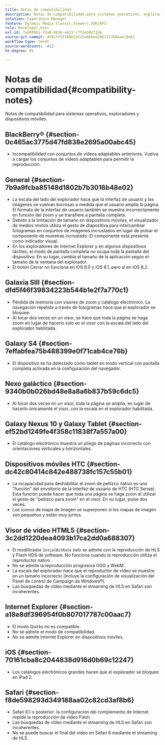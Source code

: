 ```yaml
---
title: Notas de compatibilidad
description: Notas de compatibilidad para sistemas operativos, exploradores y dispositivos móviles.
solution: Experience Manager
feature: Dynamic Media Classic,Viewers,SDK/API
role: Developer,User
exl-id: 7ad499b1-7da6-483b-ab11-cff2eb9271da
source-git-commit: 4f81f755789613222a66bed2961117604ae19e62
workflow-type: tm+mt
source-wordcount: '412'
ht-degree: 0%

---
```


# Notas de compatibilidad{#compatibility-notes}

<!-- Updated April 06, 2021 from https://wiki.corp.adobe.com/pages/viewpage.action?spaceKey=scene7qa&title=s7Viewers%2C+S7SDK%2C+S7OnDemand+Release+Notes - Contact is Sasha -->

Notas de compatibilidad para sistemas operativos, exploradores y dispositivos móviles.

## BlackBerry® {#section-0c465ac3775d47fd838e2695a00abc45}

* Incompatibilidad con conjuntos de vídeos adaptables anteriores. Vuelva a cargar los conjuntos de vídeos adaptables para permitir la reproducción.

## General {#section-7b9a9fcba85148d1802b7b3016b48e02}

* La escala del lado del explorador hace que la interfaz de usuario y las imágenes se vuelvan borrosas a medida que el usuario amplía la página. El formato de la interfaz de usuario también se muestra incorrectamente en función del zoom y se transfiere a pantalla completa.
* Debido a la limitación de tamaño en dispositivos móviles, el visualizador de medios mixtos utiliza el gesto de diapositiva para intercambiar fotogramas en conjuntos de imágenes incrustados en lugar de pulsar el componente de muestras incrustado. El componente está presente como indicador visual.
* En los exploradores de Internet Explorer y en algunos dispositivos táctiles, el modo de pantalla completa no ocupa toda la pantalla del dispositivo. En su lugar, cambia el tamaño de la aplicación según el tamaño de la ventana del explorador.
* El botón Cerrar no funciona en iOS 8.0 y iOS 8.1, pero sí en iOS 8.2.

## Galaxia SIII {#section-dfd5f46f39834223b544b1e2f7a770c1}

* Pérdida de memoria con visores de zoom y catálogo electrónico. La navegación repetida a través de fotogramas hace que el explorador se bloquee.
* Al tocar dos veces en un visor, se hace que toda la página se haga zoom en lugar de hacerlo solo en el visor con la escala del lado del explorador habilitada.

## Galaxy S4 {#section-7effabfea75b488399e0f71cab4ce76b}

* El dispositivo se ha detectado como tablet en modo vertical con pantalla completa activada en la configuración del navegador.

## Nexo galáctico {#section-9340b0b026bd48e8a8a6b837b59c6dc5}

* Al tocar dos veces en un visor, toda la página se amplía, en lugar de hacerlo únicamente el visor, con la escala en el explorador habilitada.

## Galaxy Nexus 10 y Galaxy Tablet {#section-ef52bd1249fe4f358c11838f7a557a00}

* El catálogo electrónico muestra un pliego de páginas incorrecto con orientaciones verticales y horizontales.

## Dispositivos móviles HTC {#section-dc42c80414c842e488738fc157c55b01}

* La incapacidad para deshabilitar el zoom de pellizco nativo es una &quot;función&quot; del envoltorio de la interfaz de usuario de HTC (HTC Sense). Esta función puede hacer que toda una página se haga zoom al utilizar el gesto de &quot;pellizco para zoom&quot; en el visor. En su lugar, pulse dos veces.
* Los iconos de mapa de imagen se superponen si los mapas de imagen son pequeños y están muy juntos.

## Visor de vídeo HTML5 {#section-3c2dd1220dea4093b17ca2dd0a688307}

* El modificador `IntialBitRate` solo se admite con la reproducción de HLS y Flash HDS de software. No funciona cuando la reproducción utiliza el reproductor nativo.
* No se admite la reproducción progresiva OGG y WebM.
* La escala del explorador hace que el reproductor de vídeo se muestre en un tamaño incorrecto (incluye la configuración de visualización del Panel de control de Campaign de Windows®).
* Las búsquedas de vídeo mediante el streaming de HLS en Safari son incoherentes.

## Internet Explorer {#section-a18e8df396954f0b807017787c00aac7}

* El modo Quirks no es compatible.
* No se admite el modo de compatibilidad.
* No se admite Internet Explorer en dispositivos móviles.

## iOS {#section-70161cba8c2044838d916d0b69c12247}

* Los catálogos electrónicos grandes hacen que el explorador se bloquee en iPad 2.

## Safari {#section-f8de598293d349188aa02c82cd3af8b6}

* Safari 6.1 o posterior: la configuración del complemento de Internet impide la reproducción de vídeo Flash.
* Las búsquedas de vídeo mediante el streaming de HLS en Safari son incoherentes.
* No se puede buscar el final del vídeo en Safari 6 mediante el streaming de HLS.
